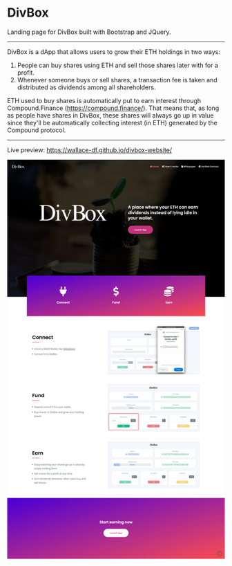 # DivBox
Landing page for DivBox built with Bootstrap and JQuery.

---

DivBox is a dApp that allows users to grow their ETH holdings in two ways:

1. People can buy shares using ETH and sell those shares later with for a profit.
2. Whenever someone buys or sell shares, a transaction fee is taken and distributed as dividends among all shareholders.

ETH used to buy shares is automatically put to earn interest through Compound.Finance (https://compound.finance/). That means that, as long as people have shares in DivBox, these shares will always go up in value since they'll be automatically collecting interest (in ETH) generated by the
Compound protocol.

---

Live preview: https://wallace-df.github.io/divbox-website/

![DivBox](/preview.png?raw=true "DivBox")


